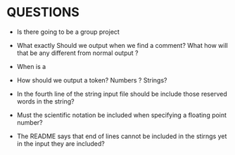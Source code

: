 # QUESTIONS

- Is there going to be a group project
- What exactly Should we output when we find a comment? What how will that be any different from normal output ? 
- When is  a 
- How should we output a token? Numbers ? Strings?
- In the fourth line of the string input file should be include those reserved words in the string?

- Must the scientific notation be included when specifying a floating point number?
- The README says that end of lines cannot be included in the stirngs yet in the input they are included?
